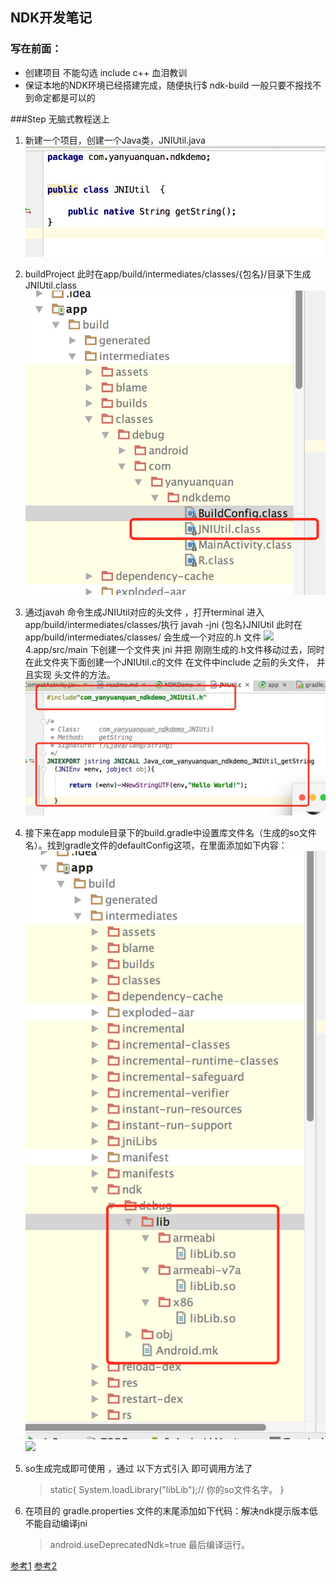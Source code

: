 ## NDK开发笔记


### 写在前面：
 * 创建项目 不能勾选 include c++ 血泪教训
 * 保证本地的NDK环境已经搭建完成，随便执行$ ndk-build  一般只要不报找不到命定都是可以的

###Step  无脑式教程送上

1. 新建一个项目，创建一个Java类，JNIUtil.java
![](https://github.com/guider/NDKDemo/blob/master/images/newclass.png)

2. buildProject  此时在app/build/intermediates/classes/{包名}/目录下生成JNIUtil.class
![](https://github.com/guider/NDKDemo/blob/master/images/5DCF521A-AD12-4884-BE15-5778942BAFAA.png)

3. 通过javah 命令生成JNIUtil对应的头文件 ，打开terminal  进入app/build/intermediates/classes/执行 javah -jni {包名}JNIUtil
    此时在 app/build/intermediates/classes/ 会生成一个对应的.h 文件
![](https://github.com/guider/NDKDemo/blob/master/images/4667034F-6527-4%E9%A2%9D4D6-809C-5C1DA77EA2F0.png)
4.app/src/main 下创建一个文件夹 jni  并把 刚刚生成的.h文件移动过去，同时在此文件夹下面创建一个JNIUtil.c的文件
 在文件中include 之前的头文件， 并且实现 头文件的方法。
![](https://github.com/guider/NDKDemo/blob/master/images/3E21CA31-133B9-4A55-9293-3B57E86A9DAA.png)

5. 接下来在app module目录下的build.gradle中设置库文件名（生成的so文件名）。找到gradle文件的defaultConfig这项，在里面添加如下内容：
![](https://github.com/guider/NDKDemo/blob/master/images/AFA6A8A4-7821-43F1-B40e3-3D29EE72A524.png)
![](https://github.com/guider/NDKDemo/blob/master/images/830EFA98-538D-4486%E9%A2%9D-AE2E-6C43C9D25AAF.png)

6. so生成完成即可使用 ，通过  以下方式引入 即可调用方法了

    >static{
        System.loadLibrary("libLib");// 你的so文件名字。
    }
7. 在项目的 gradle.properties 文件的末尾添加如下代码：解决ndk提示版本低不能自动编译jni


   > android.useDeprecatedNdk=true
   最后编译运行。

















[参考1](http://blog.csdn.net/u011368551/article/details/50897874)
[参考2](http://blog.csdn.net/u014702999/article/details/52626318)
